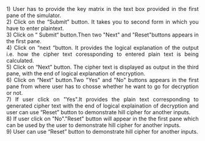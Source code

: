 <div align="justify">
1) User has to provide the key matrix in the text box provided in the first pane of the simulator.<br>
2) Click on the “Submit” button. It takes you to second form in which you have to enter plaintext.<br>
3) Click on “ Submit“ button.Then two "Next" and "Reset"buttons appears in the first pane.<br>
4) Click on “next “button. It provides the logical explanation of the output i.e. how the cipher text coressponding to entered plain text is being calculated.<br>
5) Click on “Next” button. The cipher text is displayed as output in the third pane, with the end of logical explanation of encryption.<br>
6) Click on “Next” button.Two "Yes" and "No" buttons appears in the first pane from where user has to chosse whether he want to go for decryption or not.<br>
7) If user click on "Yes".It provides the plain text corresponding to generated cipher text with the end of logical explaination of decryption and user can use “Reset” button to demonstrate hill cipher for another inputs.<br>
8) If user click on "No"."Reset" button will appear in the the first pane which can be used by the user to demonstrate hill cipher for another inputs.<br>
9) User can use “Reset” button to demonstrate hill cipher for another inputs.</div>
